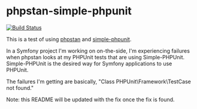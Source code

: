 # phpstan-simple-phpunit

[![Build Status](https://travis-ci.org/ericpoe/phpstan-simple-phpunit.svg?branch=main)](https://travis-ci.org/ericpoe/phpstan-simple-phpunit)

This is a test of using [phpstan](https://phpstan.org/) and [simple-phpunit](https://symfony.com/doc/current/components/phpunit_bridge.html).

In a Symfony project I'm working on on-the-side, I'm experiencing failures when phpstan looks at my PHPUnit tests that are using Simple-PHPUnit. Simple-PHPUnit is the desired way for Symfony applications to use PHPUnit.

The failures I'm getting are basically, "Class PHPUnit\Framework\TestCase not found."

Note: this README will be updated with the fix once the fix is found.
